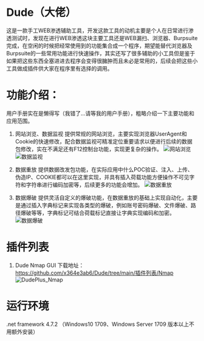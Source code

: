 # Dude（大佬）

这是一款手工WEB渗透辅助工具，开发这款工具的动机主要是个人在日常进行渗透测试时，发现在进行WEB渗透这块主要工具还是WEB漏扫、浏览器、Burpsuite完成，在空闲的时候把经常使用到的功能集合成一个程序，期望能替代浏览器及Burpsuite的一些常用功能进行快速操作，其实还写了很多辅助的小工具但是鉴于如果把这些东西全塞进进去程序会变得很臃肿而且未必是常用的，后续会把这些小工具做成插件供大家在程序里有选择的调用。

# 功能介绍：
用户手册实在是懒得写（我错了...请等我的用户手册），粗略介绍一下主要功能和应用范围。

1. 网站浏览、数据监视
  提供常规的网站浏览，主要实现浏览器UserAgent和Cookie的快速修改，配合数据监视可精准定位重要请求以便进行后续的数据包修改，实在不满足还有F12控制台功能，实现更复杂的操作。
    ![网站浏览](https://user-images.githubusercontent.com/73023058/216890682-8df98fff-7f58-47c4-937e-faf1ca7aa8fd.png)
    ![数据监视](https://user-images.githubusercontent.com/73023058/216890669-cb6e7ef5-1c4e-4f4e-aab1-f29a1e5bf607.png)
   
2. 数据重放
提供数据改发包功能，在实际应用中什么POC验证、注入、上传、伪造IP、COOKIE都可以在这里实现，并具有插入荷载功能方便操作不可见字符和字符串进行编码加密等，后续更多的功能会增加。
    ![数据重放](https://user-images.githubusercontent.com/73023058/216890722-5171a8ce-2604-4503-b1f4-681a8d12b69d.png)
    
3. 数据爆破
提供灵活自定义的爆破功能，在数据重放的基础上实现自动化，主要是通过插入字典标记来实现各类型的爆破，例如账号密码爆破、文件爆破、路径爆破等等，字典标记可结合荷载标记直接让字典实现编码和加密。
    ![数据爆破](https://user-images.githubusercontent.com/73023058/216890747-b0dfd274-d110-497a-9255-d092ceda8e57.png)
    
# 插件列表
1. Dude Nmap GUI 下载地址：https://github.com/x364e3ab6/Dude/tree/main/插件列表/Nmap
    ![DudePlus_Nmap](https://user-images.githubusercontent.com/73023058/217595152-3b257f4c-bd3b-406a-994c-a3b8dd766063.png)

# 运行环境
.net framework 4.7.2 （Windows10 1709、Windows Server 1709 版本以上不用额外安装）

